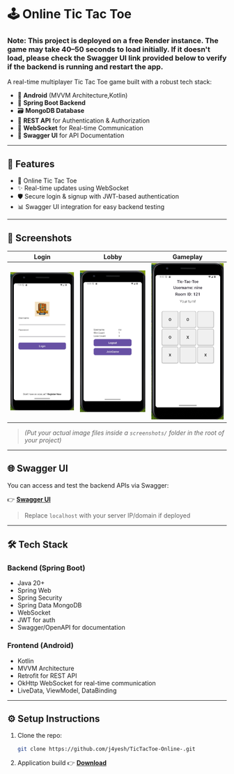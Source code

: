 # 🕹️ Online Tic Tac Toe

### Note: This project is deployed on a free Render instance. The game may take 40–50 seconds to load initially. If it doesn't load, please check the Swagger UI link provided below to verify if the backend is running and restart the app.

A real-time multiplayer Tic Tac Toe game built with a robust tech stack:

- 📱 **Android** (MVVM Architecture,Kotlin)
- 🧠 **Spring Boot Backend**
- 🗃️ **MongoDB Database**
- 🔐 **REST API** for Authentication & Authorization
- 🔄 **WebSocket** for Real-time Communication
- 📑 **Swagger UI** for API Documentation

---

## 🚀 Features

- 👥 Online Tic Tac Toe
- ✨ Real-time updates using WebSocket
- 🛡️ Secure login & signup with JWT-based authentication
- 📊 Swagger UI integration for easy backend testing

---

## 📸 Screenshots

| Login | Lobby | Gameplay |
|-------|-------|----------|
| ![Login](https://raw.githubusercontent.com/j4yesh/TicTacToe-Online-/refs/heads/main/Screenshots/1.png) | ![Lobby](https://raw.githubusercontent.com/j4yesh/TicTacToe-Online-/refs/heads/main/Screenshots/2.png) | ![Gameplay](https://raw.githubusercontent.com/j4yesh/TicTacToe-Online-/refs/heads/main/Screenshots/3.png) |

> *(Put your actual image files inside a `screenshots/` folder in the root of your project)*

---

## 🌐 Swagger UI

You can access and test the backend APIs via Swagger:

👉 **[Swagger UI](https://tictactoe-online-mf1f.onrender.com/swagger-ui/index.html#)**  
> Replace `localhost` with your server IP/domain if deployed

---

## 🛠️ Tech Stack

### Backend (Spring Boot)
- Java 20+
- Spring Web
- Spring Security
- Spring Data MongoDB
- WebSocket
- JWT for auth
- Swagger/OpenAPI for documentation

### Frontend (Android)
- Kotlin
- MVVM Architecture
- Retrofit for REST API
- OkHttp WebSocket for real-time communication
- LiveData, ViewModel, DataBinding

---

## ⚙️ Setup Instructions

1. Clone the repo:
   ```bash
   git clone https://github.com/j4yesh/TicTacToe-Online-.git
   
2. Application build
   👉 **[Download](https://www.mediafire.com/file/gct5m6hlez1t7s6/app-release.apk/file)**  
